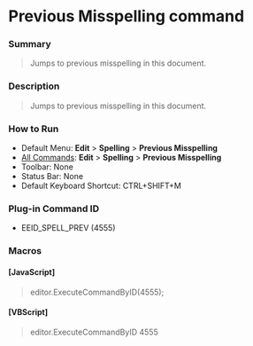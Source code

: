 # Previous Misspelling command

### Summary

> Jumps to previous misspelling in this document.

### Description

> Jumps to previous misspelling in this document.

### How to Run

- Default Menu: **Edit** \> **Spelling** \> **Previous Misspelling**
- [All Commands](../tools/all_commands): **Edit** \> **Spelling** \> **Previous Misspelling**
- Toolbar: None
- Status Bar: None
- Default Keyboard Shortcut: CTRL+SHIFT+M

### Plug-in Command ID

- EEID\_SPELL\_PREV (4555)

### Macros

#### \[JavaScript\]

> editor.ExecuteCommandByID(4555);

#### \[VBScript\]

> editor.ExecuteCommandByID 4555
